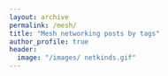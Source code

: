 ```yaml
---
layout: archive
permalink: /mesh/
title: "Mesh networking posts by tags"
author_profile: true
header:
  image: "/images/ netkinds.gif"
---
```

